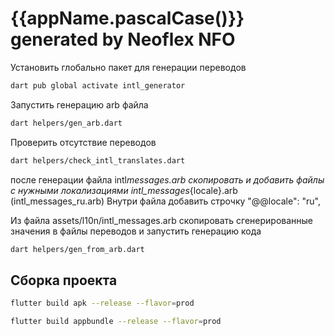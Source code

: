 # {{appName.pascalCase()}} generated by Neoflex NFO

Установить глобально пакет для генерации переводов

```bash
dart pub global activate intl_generator
```

Запустить генерацию arb файла

```bash
dart helpers/gen_arb.dart
```

Проверить отсутствие переводов

```bash
dart helpers/check_intl_translates.dart
```

после генерации файла intl*messages.arb скопировать и добавить файлы с нужными локализациями intl_messages*{locale}.arb (intl_messages_ru.arb)
Внутри файла добавить строчку "@@locale": "ru",

Из файла assets/l10n/intl_messages.arb скопировать сгенерированные значения в файлы переводов и запустить генерацию кода

```bash
dart helpers/gen_from_arb.dart
```

## Сборка проекта

```bash
flutter build apk --release --flavor=prod
```

```bash
flutter build appbundle --release --flavor=prod
```
